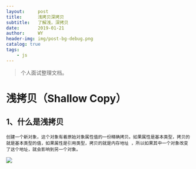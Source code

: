 ```yaml
---
layout:     post
title:      浅拷贝深拷贝
subtitle:   了解浅，深拷贝
date:       2019-01-21
author:     WY
header-img: img/post-bg-debug.png
catalog: true
tags:
    - js
---
```



>个人面试整理文档。

# 浅拷贝（Shallow Copy）

## 1、什么是浅拷贝
   
    创建一个新对象，这个对象有着原始对象属性值的一份精确拷贝。如果属性是基本类型，拷贝的就是基本类型的值，如果属性是引用类型，拷贝的就是内存地址 ，所以如果其中一个对象改变了这个地址，就会影响到另一个对象。
    
    
  ![](https://user-gold-cdn.xitu.io/2018/12/24/167de3ac36bb9de7?imageslim)

